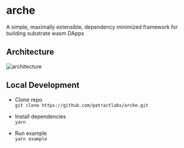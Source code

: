 # arche
A simple, maximally extensible, dependency minimized framework for building substrate wasm DApps

## Architecture
![architecture](https://user-images.githubusercontent.com/11581220/109753859-ebfc2c00-7c1d-11eb-9b04-9b76c7edb403.png)

## Local Development

- Clone repo\
  `git clone https://github.com/patractlabs/arche.git`

- Install dependencies\
  `yarn`

- Run example\
  `yarn example`

